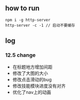 ## how to run
```
npm i -g http-server
http-server -c -1 // 启动不要缓存
```

## log

### 12.5 change

 - 在标题地方增加间距
 - 修改了大图的大小
 - 修改点击滑动的bug
 - 修改技能模块进度没有对齐
 - 优化了nav上的动画

 